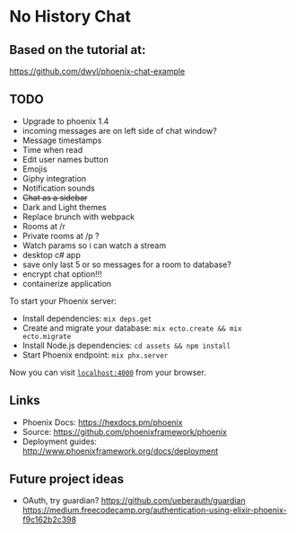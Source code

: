 # No History Chat

## Based on the tutorial at:

https://github.com/dwyl/phoenix-chat-example

## TODO
  * Upgrade to phoenix 1.4
  * incoming messages are on left side of chat window?
  * Message timestamps
  * Time when read
  * Edit user names button
  * Emojis
  * Giphy integration
  * Notification sounds
  * <s>Chat as a sidebar</s>
  * Dark and Light themes
  * Replace brunch with webpack
  * Rooms at /r
  * Private rooms at /p ?
  * Watch params so i can watch a stream
  * desktop c# app
  * save only last 5 or so messages for a room to database?
  * encrypt chat option!!!
  * containerize application


To start your Phoenix server:

  * Install dependencies: `mix deps.get`
  * Create and migrate your database: `mix ecto.create && mix ecto.migrate`
  * Install Node.js dependencies: `cd assets && npm install`
  * Start Phoenix endpoint: `mix phx.server`

Now you can visit [`localhost:4000`](http://localhost:4000) from your browser.

## Links

  * Phoenix Docs: https://hexdocs.pm/phoenix
  * Source: https://github.com/phoenixframework/phoenix
  * Deployment guides: http://www.phoenixframework.org/docs/deployment


## Future project ideas

  * OAuth, try guardian?
    https://github.com/ueberauth/guardian
    https://medium.freecodecamp.org/authentication-using-elixir-phoenix-f9c162b2c398